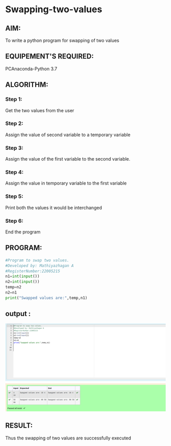 # Swapping-two-values

## AIM:

To write a python program for swapping of two values

## EQUIPEMENT'S REQUIRED: 

PCAnaconda-Python 3.7

## ALGORITHM: 

### Step 1:

Get the two values from the user

### Step 2: 

Assign the value of second variable to a temporary variable 

### Step 3: 

Assign the value of the first variable to the second variable.

### Step 4:  

Assign the value in temporary variable to the first variable

### Step 5: 

Print both the values it would be interchanged

### Step 6: 

End the program

## PROGRAM:
``` python
#Program to swap two values.
#Developed by: Mathiyazhagan A
#RegisterNumber:22005215
n1=int(input())
n2=int(input())
temp=n2
n2=n1
print("Swapped values are:",temp,n1)
```
## output :
![](./swap.png)

## RESULT:
Thus the swapping of two values are successfully executed



